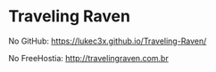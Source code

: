 # Traveling Raven

No GitHub: https://lukec3x.github.io/Traveling-Raven/

No FreeHostia: http://travelingraven.com.br